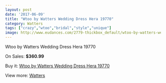 ```yaml
---
layout: post
date: '2017-06-09'
title: "Wtoo by Watters Wedding Dress Hera 19770"
category: Watters
tags: ["crazy","wtoo","bridal","style","unique"]
image: http://www.eudances.com/2779-thickbox_default/wtoo-by-watters-wedding-dress-hera-19770.jpg
---
```

Wtoo by Watters Wedding Dress Hera 19770

On Sales: **$360.99**
<a href="https://www.eudances.com/en/watters/945-wtoo-by-watters-wedding-dress-hera-19770.html"><amp-img layout="responsive" width="600" height="600" src="//www.eudances.com/2779-thickbox_default/wtoo-by-watters-wedding-dress-hera-19770.jpg" alt="Wtoo by Watters Wedding Dress Hera 19770 0" /></a>
<a href="https://www.eudances.com/en/watters/945-wtoo-by-watters-wedding-dress-hera-19770.html"><amp-img layout="responsive" width="600" height="600" src="//www.eudances.com/2781-thickbox_default/wtoo-by-watters-wedding-dress-hera-19770.jpg" alt="Wtoo by Watters Wedding Dress Hera 19770 1" /></a>
<a href="https://www.eudances.com/en/watters/945-wtoo-by-watters-wedding-dress-hera-19770.html"><amp-img layout="responsive" width="600" height="600" src="//www.eudances.com/2780-thickbox_default/wtoo-by-watters-wedding-dress-hera-19770.jpg" alt="Wtoo by Watters Wedding Dress Hera 19770 2" /></a>

Buy it: [Wtoo by Watters Wedding Dress Hera 19770](https://www.eudances.com/en/watters/945-wtoo-by-watters-wedding-dress-hera-19770.html "Wtoo by Watters Wedding Dress Hera 19770")

View more: [Watters](https://www.eudances.com/en/12-watters "Watters")